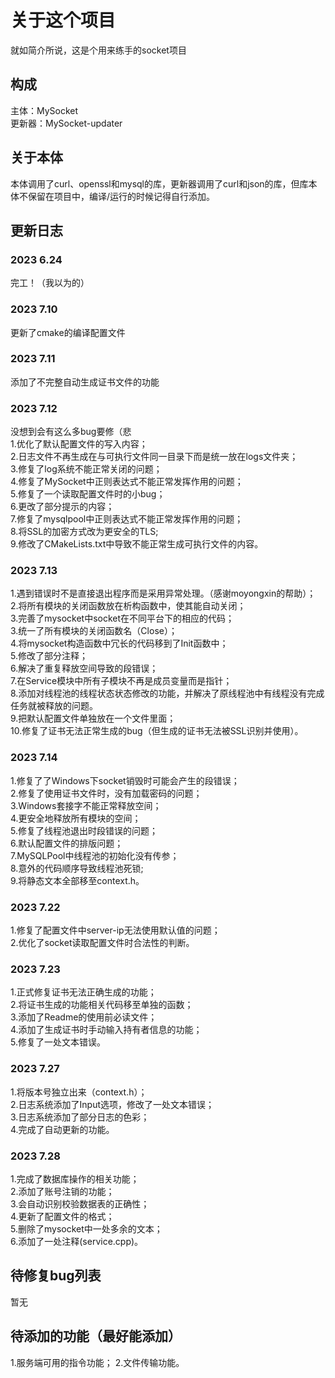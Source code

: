 # 关于这个项目
就如简介所说，这是个用来练手的socket项目

## 构成
主体：MySocket  
更新器：MySocket-updater

## 关于本体
本体调用了curl、openssl和mysql的库，更新器调用了curl和json的库，但库本体不保留在项目中，编译/运行的时候记得自行添加。

## 更新日志
### 2023 6.24  
完工！（我以为的）  
### 2023 7.10  
更新了cmake的编译配置文件  
### 2023 7.11  
添加了不完整自动生成证书文件的功能  
### 2023 7.12  
没想到会有这么多bug要修（悲  
1.优化了默认配置文件的写入内容；  
2.日志文件不再生成在与可执行文件同一目录下而是统一放在logs文件夹；  
3.修复了log系统不能正常关闭的问题；  
4.修复了MySocket中正则表达式不能正常发挥作用的问题；  
5.修复了一个读取配置文件时的小bug；  
6.更改了部分提示的内容；  
7.修复了mysqlpool中正则表达式不能正常发挥作用的问题；  
8.将SSL的加密方式改为更安全的TLS;  
9.修改了CMakeLists.txt中导致不能正常生成可执行文件的内容。  
### 2023 7.13
1.遇到错误时不是直接退出程序而是采用异常处理。（感谢moyongxin的帮助）；  
2.将所有模块的关闭函数放在析构函数中，使其能自动关闭；  
3.完善了mysocket中socket在不同平台下的相应的代码；  
3.统一了所有模块的关闭函数名（Close）；  
4.将mysocket构造函数中冗长的代码移到了Init函数中；  
5.修改了部分注释；  
6.解决了重复释放空间导致的段错误；  
7.在Service模块中所有子模块不再是成员变量而是指针；  
8.添加对线程池的线程状态状态修改的功能，并解决了原线程池中有线程没有完成任务就被释放的问题。  
9.把默认配置文件单独放在一个文件里面；  
10.修复了证书无法正常生成的bug（但生成的证书无法被SSL识别并使用）。  
### 2023 7.14
1.修复了了Windows下socket销毁时可能会产生的段错误；  
2.修复了使用证书文件时，没有加载密码的问题；  
3.Windows套接字不能正常释放空间；  
4.更安全地释放所有模块的空间；  
5.修复了线程池退出时段错误的问题；  
6.默认配置文件的排版问题；  
7.MySQLPool中线程池的初始化没有传参；  
8.意外的代码顺序导致线程池死锁;  
9.将静态文本全部移至context.h。
### 2023 7.22
1.修复了配置文件中server-ip无法使用默认值的问题；  
2.优化了socket读取配置文件时合法性的判断。
### 2023 7.23
1.正式修复证书无法正确生成的功能；  
2.将证书生成的功能相关代码移至单独的函数；  
3.添加了Readme的使用前必读文件；  
4.添加了生成证书时手动输入持有者信息的功能；  
5.修复了一处文本错误。
### 2023 7.27
1.将版本号独立出来（context.h）；  
2.日志系统添加了Input选项，修改了一处文本错误；  
3.日志系统添加了部分日志的色彩；   
4.完成了自动更新的功能。
### 2023 7.28
1.完成了数据库操作的相关功能；  
2.添加了账号注销的功能；  
3.会自动识别校验数据表的正确性；  
4.更新了配置文件的格式；  
5.删除了mysocket中一处多余的文本；  
6.添加了一处注释(service.cpp)。

## 待修复bug列表 
暂无 

## 待添加的功能（最好能添加）
1.服务端可用的指令功能；
2.文件传输功能。
